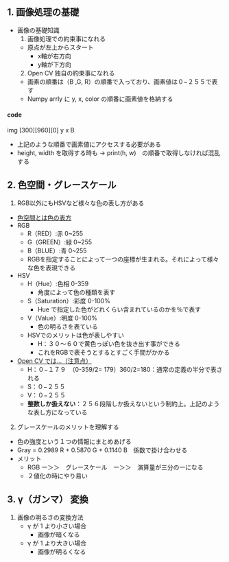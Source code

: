 ## 1. 画像処理の基礎
- 画像の基礎知識
  1. 画像処理での約束事になれる
  - 原点が左上からスタート
    - x軸が右方向
    - y軸が下方向
  2. Open CV 独自の約束事になれる
  - 画素の順番は（B ,G, R）の順番で入っており、画素値は０−２５５で表す
  - Numpy arrly に y, x, color の順番に画素値を格納する
#### code
  img [300][960][0]
        y    x   B
- 上記のような順番で画素値にアクセスする必要がある
- height, width を取得する時も -> print(h, w)　の順番で取得しなければ混乱する
## 2. 色空間・グレースケール
1.  RGB以外にもHSVなど様々な色の表し方がある
- <u>色空間とは色の表方</u>
- RGB
  - R（RED）:赤 0~255
  - G（GREEN）:緑 0~255
  - B（BLUE）:青 0~255
  - RGBを指定することによって一つの座標が生まれる。それによって様々な色を表現できる
- HSV
  - H（Hue）:色相 0-359
    - 角度によって色の種類を表す
  - S（Saturation）:彩度 0-100%
    - Hue で指定した色がどれくらい含まれているのかを％で表す
  - V（Value）:明度 0-100%
    - 色の明るさを表ている
  - HSVでのメリットは色が表しやすい
    - H：３０〜６０で黄色っぽい色を抜き出す事ができる
    - これをRGBで表そうとするとすごく手間がかかる
- <u>Open CV では…（注意点）</u>
  - H：０−１７９　（0-359/2= 179）360/2=180：通常の定義の半分で表される
  - S：０−２５５
  - V：０−２５５
  - **整数しか扱えない**：２５６段階しか扱えないという制約上。上記のような表し方になっている
2. グレースケールのメリットを理解する
- 色の強度という１つの情報にまとめあげる
- Gray = 0.2989 R + 0.5870 G + 0.1140 B　係数で掛け合わせる
- メリット
  - RGB ー＞＞　グレースケール　ー＞＞　演算量が三分の一になる
  - ２値化の時にやり易い
## 3. γ（ガンマ） 変換
1. 画像の明るさの変換方法
   - γ が 1 より小さい場合
     - 画像が暗くなる
   - γ が 1 より大きい場合
     - 画像が明るくなる
